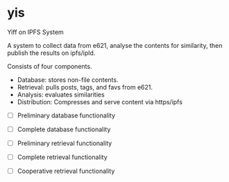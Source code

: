 # yis

Yiff on IPFS System

A system to collect data from e621, analyse the contents for similarity, then publish the results on ipfs/ipld.

Consists of four components.

- Database: stores non-file contents.
- Retrieval: pulls posts, tags, and favs from e621.
- Analysis: evaluates similarities
- Distribution: Compresses and serve content via https/ipfs

- [ ] Preliminary database functionality
- [ ] Complete database functionality

- [ ] Preliminary retrieval functionality
- [ ] Complete retrieval functionality
- [ ] Cooperative retrieval functionality


